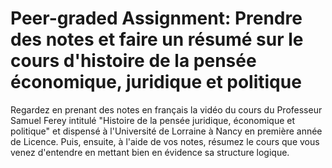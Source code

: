 # Peer-graded Assignment: Prendre des notes et faire un résumé sur le cours d'histoire de la pensée économique, juridique et politique

Regardez en prenant des notes en français la vidéo du cours du Professeur Samuel Ferey  intitulé "Histoire de la pensée juridique, économique et politique" et dispensé à l'Université de Lorraine à Nancy en première année de Licence. Puis, ensuite, à l'aide de vos notes, résumez le cours que vous venez d'entendre en mettant bien en évidence sa structure logique.

